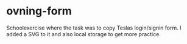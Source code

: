 # ovning-form
Schoolexercise where the task was to copy Teslas login/signin form. I added a SVG to it and also local storage to get more practice.
